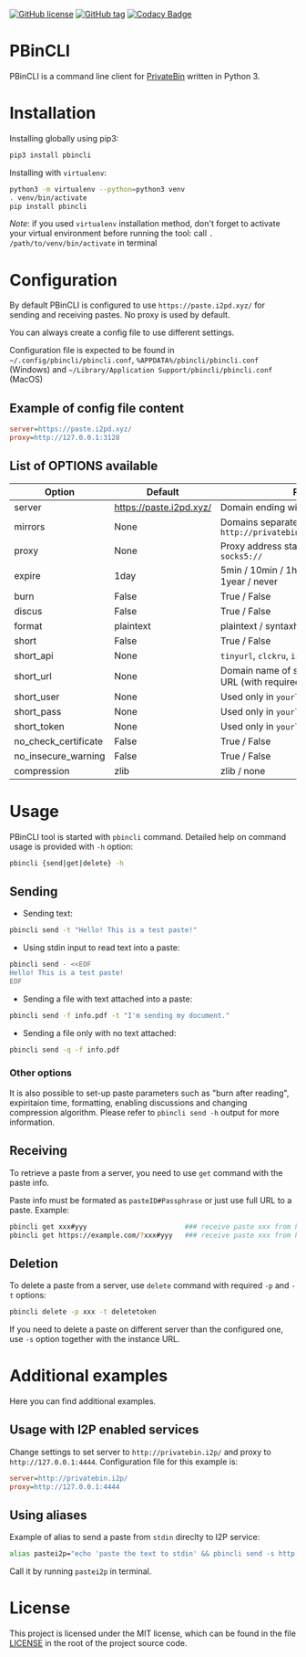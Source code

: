 [![GitHub license](https://img.shields.io/github/license/r4sas/PBinCLI.svg)](https://github.com/r4sas/PBinCLI/blob/master/LICENSE)
[![GitHub tag](https://img.shields.io/github/tag/r4sas/PBinCLI.svg)](https://github.com/r4sas/PBinCLI/tags/)
[![Codacy Badge](https://app.codacy.com/project/badge/Grade/4f24f43356a84621bbd9078c4b3f1b70)](https://www.codacy.com/gh/r4sas/PBinCLI/dashboard?utm_source=github.com&amp;utm_medium=referral&amp;utm_content=r4sas/PBinCLI&amp;utm_campaign=Badge_Grade)

# PBinCLI

PBinCLI is a command line client for [PrivateBin](https://github.com/PrivateBin/PrivateBin/) written in Python 3.

# Installation

Installing globally using pip3:
```bash
pip3 install pbincli
```

Installing with `virtualenv`:
```bash
python3 -m virtualenv --python=python3 venv
. venv/bin/activate
pip install pbincli
```

*Note*: if you used `virtualenv` installation method, don't forget to activate your virtual environment before running the tool: call `. /path/to/venv/bin/activate` in terminal

# Configuration

By default PBinCLI is configured to use `https://paste.i2pd.xyz/` for sending and receiving pastes. No proxy is used by default.

You can always create a config file to use different settings.

Configuration file is expected to be found in `~/.config/pbincli/pbincli.conf`, `%APPDATA%/pbincli/pbincli.conf` (Windows) and `~/Library/Application Support/pbincli/pbincli.conf` (MacOS)

## Example of config file content

```ini
server=https://paste.i2pd.xyz/
proxy=http://127.0.0.1:3128
```

## List of OPTIONS available

| Option               | Default                 | Possible value |
|----------------------|-------------------------|----------------|
| server               | https://paste.i2pd.xyz/ | Domain ending with slash |
| mirrors              | None                    | Domains separated with comma, like `http://privatebin.ygg/,http://privatebin.i2p/` |
| proxy                | None                    | Proxy address starting with scheme `http://` or `socks5://` |
| expire               | 1day                    | 5min / 10min / 1hour / 1day / 1week / 1month / 1year / never |
| burn                 | False                   | True / False |
| discus               | False                   | True / False |
| format               | plaintext               | plaintext / syntaxhighlighting / markdown |
| short                | False                   | True / False |
| short_api            | None                    | `tinyurl`, `clckru`, `isgd`, `vgd`, `cuttly`, `yourls`, `custom` |
| short_url            | None                    | Domain name of shortener service for `yourls`, or URL (with required parameters) for `custom` |
| short_user           | None                    | Used only in `yourls` |
| short_pass           | None                    | Used only in `yourls` |
| short_token          | None                    | Used only in `yourls` |
| no_check_certificate | False                   | True / False |
| no_insecure_warning  | False                   | True / False |
| compression          | zlib                    | zlib / none |

# Usage

PBinCLI tool is started with `pbincli` command. Detailed help on command usage is provided with `-h` option:
```bash
pbincli {send|get|delete} -h
```

## Sending

* Sending text:
```bash
pbincli send -t "Hello! This is a test paste!"
```

* Using stdin input to read text into a paste:
```bash
pbincli send - <<EOF
Hello! This is a test paste!
EOF
```

* Sending a file with text attached into a paste:
```bash
pbincli send -f info.pdf -t "I'm sending my document."
```

* Sending a file only with no text attached:
```bash
pbincli send -q -f info.pdf
```

### Other options

It is also possible to set-up paste parameters such as "burn after reading", expiritaion time, formatting, enabling discussions and changing compression algorithm. Please refer to `pbincli send -h` output for more information.

## Receiving

To retrieve a paste from a server, you need to use `get` command with the paste info.

Paste info must be formated as `pasteID#Passphrase` or just use full URL to a paste. Example:
```bash
pbincli get xxx#yyy                        ### receive paste xxx from https://paste.i2pd.xyz/ by default
pbincli get https://example.com/?xxx#yyy   ### receive paste xxx from https://example.com/
```

## Deletion

To delete a paste from a server, use `delete` command with required `-p` and `-t` options:
```bash
pbincli delete -p xxx -t deletetoken
```

If you need to delete a paste on different server than the configured one, use `-s` option together with the instance URL.

# Additional examples

Here you can find additional examples.

## Usage with I2P enabled services

Change settings to set server to `http://privatebin.i2p/` and proxy to `http://127.0.0.1:4444`. Configuration file for this example is:
```ini
server=http://privatebin.i2p/
proxy=http://127.0.0.1:4444
```

## Using aliases

Example of alias to send a paste from `stdin` direclty to I2P service:
```bash
alias pastei2p="echo 'paste the text to stdin' && pbincli send -s http://privatebin.i2p/ -x http://127.0.0.1:4444 -"
```

Call it by running `pastei2p` in terminal.

# License

This project is licensed under the MIT license, which can be found in the file [LICENSE](https://github.com/r4sas/PBinCLI/blob/master/LICENSE) in the root of the project source code.
